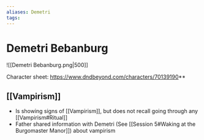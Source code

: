 ```yaml
---
aliases: Demetri
tags: 
---
```


# Demetri Bebanburg

![[Demetri Bebanburg.png|500]]

Character sheet: https://www.dndbeyond.com/characters/70139190**

## [[Vampirism]]

- Is showing signs of [[Vampirism]], but does not recall going through any [[Vampirism#Ritual]]
- Father shared information with Demetri (See [[Session 5#Waking at the Burgomaster Manor]]) about vampirism
